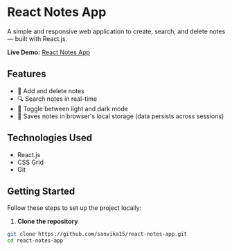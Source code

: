 # React Notes App

A simple and responsive web application to create, search, and delete notes — built with React.js.

**Live Demo:** [React Notes App](https://paydendyer.github.io/react-notes-app)

## Features

- 📝 Add and delete notes  
- 🔍 Search notes in real-time  
- 🌙 Toggle between light and dark mode  
- 💾 Saves notes in browser's local storage (data persists across sessions)

## Technologies Used

- React.js  
- CSS Grid  
- Git

## Getting Started

Follow these steps to set up the project locally:

1. **Clone the repository**

```bash
git clone https://github.com/sanvika15/react-notes-app.git
cd react-notes-app
